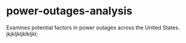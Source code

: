 # power-outages-analysis
Examines potential factors in power outages across the United States.
jkjkljkljklkljkl;
